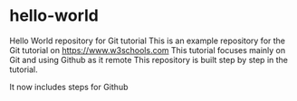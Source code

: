 # hello-world
Hello World repository for Git tutorial
This is an example repository for the Git tutorial on https://www.w3schools.com
This tutorial focuses mainly on Git and using Github as it remote
This repository is built step by step in the tutorial.

It now includes steps for Github


